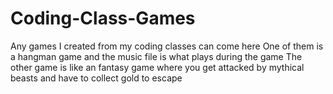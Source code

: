 # Coding-Class-Games
Any games I created from my coding classes can come here
One of them is a hangman game and the music file is what plays during the game
The other game is like an fantasy game where you get attacked by mythical beasts and have to collect gold to escape

